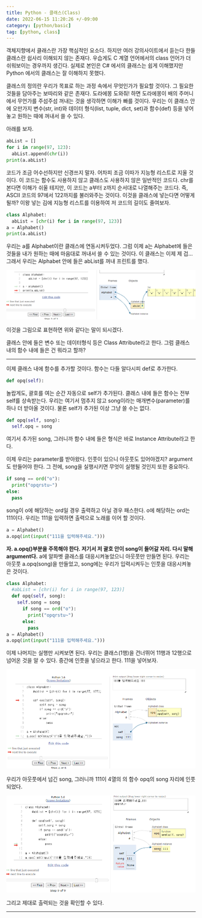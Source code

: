 ```yaml
---
title: Python - 클래스(Class)
date: 2022-06-15 11:20:26 +/-09:00
category: [python/basic]
tag: [python, class]
---
```


객체지향에서 클래스란 가장 핵심적인 요소다. 하지만 여러 강의사이트에서 듣는다 한들 클래스란 쉽사리 이해되지 않는 존재다. 우습게도 C 계열 언어에서의 class 언어가 더 쉬워보이는 경우까지 생긴다. 실제로 본인은 C# 에서의 클래스는 쉽게 이해했지만 Python 에서의 클래스는 잘 이해하지 못했다.

클래스의 정의란 우리가 목표로 하는 과정 속에서 무엇인가가 필요할 것이다. 그 필요한 것들을 담아주는 보따리와 같은 존재다. 도라에몽 도와줘! 하면 도라에몽이 배의 주머니에서 무언가를 주섬주섬 꺼내는 것을 생각하면 이해가 빠를 것이다. 우리는 이 클래스 안에 오만가지 변수(str, int)와 데이터 형식(list, tuple, dict, set)과 함수(def) 등을 넣어놓고 원하는 때에 꺼내서 쓸 수 있다.

아래를 보자.

```python
abList = []
for i in range(97, 123):
  abList.append(chr(i))
print(a.abList)
```
코드가 조금 어수선하지만 신경쓰지 말자. 어차피 조금 이따가 지능형 리스트로 지울 것이다.
이 코드는 함수도 사용하지 않고 클래스도 사용하지 않은 일반적인 코드다. chr를 본다면 이해가 쉬울 테지만, 이 코드는 a부터 z까지 순서대로 나열해주는 코드다. 즉, ASCII 코드의 97에서 122까지를 불러와주는 것이다.
이것을 클래스에 넣는다면 어떻게 될까? 이왕 넣는 김에 지능형 리스트를 이용하여 저 코드의 길이도 줄여보자.
```python
class Alphabet:
  abList = [chr(i) for i in range(97, 123)]
a = Alphabet()
print(a.abList)
```

우리는 a를 Alphabet이란 클래스에 연동시켜두었다. 그럼 이제 a는 Alphabet에 들은 것들을 내가 원하는 때에 마음대로 꺼내서 쓸 수 있는 것이다. 이 클래스는 이제 제 겁...
그래서 우리는 Alphabet 안에 들은 abList를 꺼내 프린트를 했다.

![python-class-1.png](/assets/postingImage/python-class-1.png)

이것을 그림으로 표현하면 위와 같다는 말이 되시겠다.

클래스 안에 들은 변수 또는 데이터형식 등은 Class Attribute라고 한다. 그럼 클래스 내의 함수 내에 들은 건 뭐라고 할까?

---

이제 클래스 내에 함수를 추가할 것이다. 함수는 다들 알다시피 def로 추가한다.

```python
def opq(self):
```

놀랍게도, 괄호를 여는 순간 자동으로 self가 추가된다. 클래스 내에 들은 함수는 전부 self를 상속받는다.
우리는 여기서 멈추지 않고 song이라는 매개변수(parameter)를 하나 더 받아올 것이다. 물론 self가 추가된 이상 그냥 쓸 수는 없다.

```python
def opq(self, song):
  self.opq = song
```
여기서 추가된 song, 그러니까 함수 내에 들은 형식은 바로 Instance Attribute라고 한다.

이제 우리는 parameter를 받아왔다. 인풋이 있으니 아웃풋도 있어야겠지? argument도 만들어야 한다.
그 전에, song을 실행시키면 무엇이 실행될 것인지 또한 중요하다.

```python
if song == ord("o"):
  print("opqrstu~")
else:
  pass
```
song이 o에 해당하는 ord일 경우 출력하고 아닐 경우 패스한다.
o에 해당하는 ord는 111이다. 우리는 111을 입력하면 출력으로 노래를 이어 할 것이다.

```python
a = Alphabet()
a.opq(int(input("111을 입력해주세요.")))
```

**자. a.opq()부분을 주목해야 한다. 저기서 저 괄호 안이 song이 들어갈 자리. 다시 말해 argument다.**
a에 알파벳 클래스를 대응시켜놓았으니 아웃풋만 만들면 된다. 우리는 아웃풋 a.opq(song)을 만들었고,
song에는 우리가 입력시켜두는 인풋을 대응시켜놓은 것이다.

```python
class Alphabet:
  #abList = [chr(i) for i in range(97, 123)]
  def opq(self, song):
    self.song = song
      if song == ord("o"):
        print("opqrstu~")
      else:
        pass
a = Alphabet()
a.opq(int(input("111을 입력해주세요.")))
```

이제 나머지는 실행만 시켜보면 된다.
우리는 클래스(1행)을 건너뛰어 11행과 12행으로 넘어온 것을 알 수 있다.
중간에 인풋을 넣으라고 한다. 111을 넣어보자.

![python-class-2.png](/assets/postingImage/python-class-2.png)

우리가 아웃풋에서 넘긴 song, 그러니까 111이 4열의 의 함수 opq의 song 자리에 인풋되었다.

![python-class-3.png](/assets/postingImage/python-class-3.png)

그리고 제대로 출력되는 것을 확인할 수 있다.

---